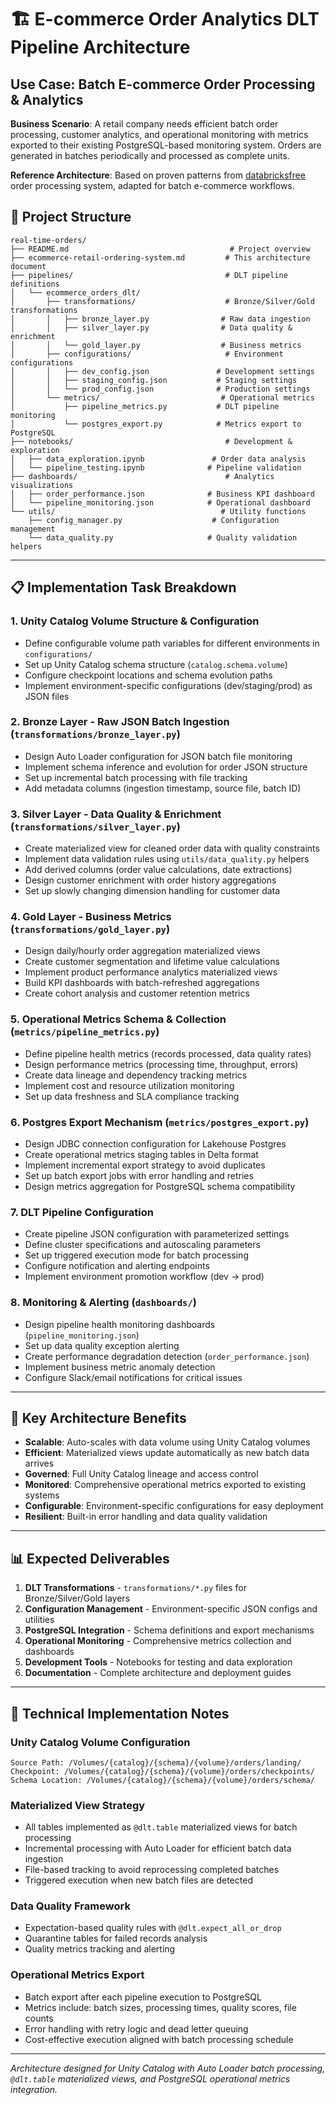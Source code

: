 # 🏗️ E-commerce Order Analytics DLT Pipeline Architecture

## **Use Case: Batch E-commerce Order Processing & Analytics**

**Business Scenario**: A retail company needs efficient batch order processing, customer analytics, and operational monitoring with metrics exported to their existing PostgreSQL-based monitoring system. Orders are generated in batches periodically and processed as complete units.

**Reference Architecture**: Based on proven patterns from [databricksfree](https://github.com/dmatrix/databricksfree) order processing system, adapted for batch e-commerce workflows.

## 📁 **Project Structure**

```
real-time-orders/
├── README.md                                    # Project overview
├── ecommerce-retail-ordering-system.md         # This architecture document
├── pipelines/                                  # DLT pipeline definitions
│   └── ecommerce_orders_dlt/
│       ├── transformations/                    # Bronze/Silver/Gold transformations
│       │   ├── bronze_layer.py                # Raw data ingestion
│       │   ├── silver_layer.py                # Data quality & enrichment
│       │   └── gold_layer.py                  # Business metrics
│       ├── configurations/                     # Environment configurations
│       │   ├── dev_config.json               # Development settings
│       │   ├── staging_config.json           # Staging settings
│       │   └── prod_config.json              # Production settings
│       └── metrics/                           # Operational metrics
│           ├── pipeline_metrics.py           # DLT pipeline monitoring
│           └── postgres_export.py            # Metrics export to PostgreSQL
├── notebooks/                                  # Development & exploration
│   ├── data_exploration.ipynb               # Order data analysis
│   └── pipeline_testing.ipynb              # Pipeline validation
├── dashboards/                                 # Analytics visualizations
│   ├── order_performance.json              # Business KPI dashboard
│   └── pipeline_monitoring.json            # Operational dashboard
└── utils/                                     # Utility functions
    ├── config_manager.py                    # Configuration management
    └── data_quality.py                     # Quality validation helpers
```

---

## 📋 **Implementation Task Breakdown**

### **1. Unity Catalog Volume Structure & Configuration**
- Define configurable volume path variables for different environments in `configurations/`
- Set up Unity Catalog schema structure (`catalog.schema.volume`)
- Configure checkpoint locations and schema evolution paths
- Implement environment-specific configurations (dev/staging/prod) as JSON files

### **2. Bronze Layer - Raw JSON Batch Ingestion** (`transformations/bronze_layer.py`)
- Design Auto Loader configuration for JSON batch file monitoring
- Implement schema inference and evolution for order JSON structure
- Set up incremental batch processing with file tracking
- Add metadata columns (ingestion timestamp, source file, batch ID)

### **3. Silver Layer - Data Quality & Enrichment** (`transformations/silver_layer.py`)
- Create materialized view for cleaned order data with quality constraints
- Implement data validation rules using `utils/data_quality.py` helpers
- Add derived columns (order value calculations, date extractions)
- Design customer enrichment with order history aggregations
- Set up slowly changing dimension handling for customer data

### **4. Gold Layer - Business Metrics** (`transformations/gold_layer.py`)
- Design daily/hourly order aggregation materialized views
- Create customer segmentation and lifetime value calculations  
- Implement product performance analytics materialized views
- Build KPI dashboards with batch-refreshed aggregations
- Create cohort analysis and customer retention metrics

### **5. Operational Metrics Schema & Collection** (`metrics/pipeline_metrics.py`)
- Define pipeline health metrics (records processed, data quality rates)
- Design performance metrics (processing time, throughput, errors)
- Create data lineage and dependency tracking metrics
- Implement cost and resource utilization monitoring
- Set up data freshness and SLA compliance tracking

### **6. Postgres Export Mechanism** (`metrics/postgres_export.py`)
- Design JDBC connection configuration for Lakehouse Postgres
- Create operational metrics staging tables in Delta format
- Implement incremental export strategy to avoid duplicates
- Set up batch export jobs with error handling and retries
- Design metrics aggregation for PostgreSQL schema compatibility

### **7. DLT Pipeline Configuration**
- Create pipeline JSON configuration with parameterized settings
- Define cluster specifications and autoscaling parameters
- Set up triggered execution mode for batch processing
- Configure notification and alerting endpoints
- Implement environment promotion workflow (dev → prod)

### **8. Monitoring & Alerting** (`dashboards/`)
- Design pipeline health monitoring dashboards (`pipeline_monitoring.json`)
- Set up data quality exception alerting
- Create performance degradation detection (`order_performance.json`)
- Implement business metric anomaly detection
- Configure Slack/email notifications for critical issues

---

## 🎯 **Key Architecture Benefits**

- **Scalable**: Auto-scales with data volume using Unity Catalog volumes
- **Efficient**: Materialized views update automatically as new batch data arrives
- **Governed**: Full Unity Catalog lineage and access control
- **Monitored**: Comprehensive operational metrics exported to existing systems
- **Configurable**: Environment-specific configurations for easy deployment
- **Resilient**: Built-in error handling and data quality validation

---

## 📊 **Expected Deliverables**

1. **DLT Transformations** - `transformations/*.py` files for Bronze/Silver/Gold layers
2. **Configuration Management** - Environment-specific JSON configs and utilities  
3. **PostgreSQL Integration** - Schema definitions and export mechanisms
4. **Operational Monitoring** - Comprehensive metrics collection and dashboards
5. **Development Tools** - Notebooks for testing and data exploration
6. **Documentation** - Complete architecture and deployment guides

---

## 🔧 **Technical Implementation Notes**

### **Unity Catalog Volume Configuration**
```
Source Path: /Volumes/{catalog}/{schema}/{volume}/orders/landing/
Checkpoint: /Volumes/{catalog}/{schema}/{volume}/orders/checkpoints/
Schema Location: /Volumes/{catalog}/{schema}/{volume}/orders/schema/
```

### **Materialized View Strategy**
- All tables implemented as `@dlt.table` materialized views for batch processing
- Incremental processing with Auto Loader for efficient batch data ingestion
- File-based tracking to avoid reprocessing completed batches
- Triggered execution when new batch files are detected

### **Data Quality Framework**
- Expectation-based quality rules with `@dlt.expect_all_or_drop`
- Quarantine tables for failed records analysis
- Quality metrics tracking and alerting

### **Operational Metrics Export**
- Batch export after each pipeline execution to PostgreSQL
- Metrics include: batch sizes, processing times, quality scores, file counts
- Error handling with retry logic and dead letter queuing
- Cost-effective execution aligned with batch processing schedule

---

*Architecture designed for Unity Catalog with Auto Loader batch processing, `@dlt.table` materialized views, and PostgreSQL operational metrics integration.*